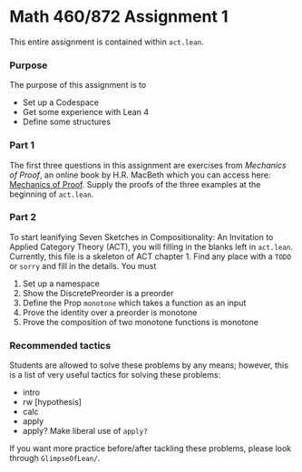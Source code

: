 # Math 460/872 Assignment 1
This entire assignment is contained within `act.lean`.

### Purpose
The purpose of this assignment is to
- Set up a Codespace
- Get some experience with Lean 4
- Define some structures

### Part 1
The first three questions in this assignment are exercises from _Mechanics of Proof_, an online book by H.R. MacBeth which you can access here: [Mechanics of Proof](https://hrmacbeth.github.io/math2001/index.html). Supply the proofs of the three examples at the beginning of `act.lean`.

### Part 2
To start leanifying Seven Sketches in Compositionality: An Invitation to Applied Category Theory (ACT), you will filling in the blanks left in `act.lean`. Currently, this file is a skeleton of ACT chapter 1. Find any place with a `TODO` or `sorry` and fill in the details.
You must
1. Set up a namespace
2. Show the DiscretePreorder is a preorder
3. Define the Prop `monotone` which takes a function as an input
4. Prove the identity over a preorder is monotone
5. Prove the composition of two monotone functions is monotone

### Recommended tactics
Students are allowed to solve these problems by any means; however, this is a list of very useful tactics for solving these problems:
- intro
- rw \[hypothesis\]
- calc
- apply
- apply?
Make liberal use of `apply?`

If you want more practice before/after tackling these problems, please look through `GlimpseOfLean/`.
